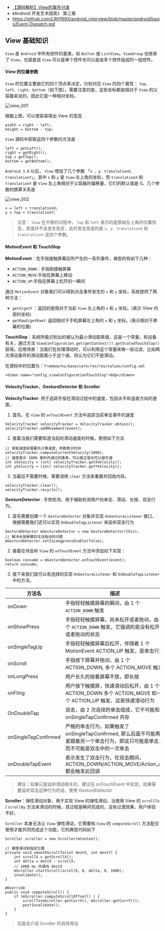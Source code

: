 - [【源码解析】View的事件分发](https://www.jianshu.com/p/5ec375057127)
- 《Android 开发艺术探索》 第三章
- https://github.com/LRH1993/android_interview/blob/master/android/basis/Event-Dispatch.md

## View 基础知识

`View` 是 `Android` 中所有控件的基类，如 `Button` 或 `ListView`。`ViewGroup` 也继承了 `View`，也就是说 `View` 可以是单个控件也可以是由多个控件组成的一组控件。

#### View 的位置参数

`View` 的位置主要由它的四个顶点来决定，分别对应 `View` 的四个属性： `top、left、right、bottom`（如下图）。需要注意的是，这些坐标都是相对于 `View` 的父容器来说的，因此它是一种相对坐标。

![view_001](8B9EF930B47E430E9DDED43175227AD8)

根据上图，可以很容易得出 View 的宽高

```
width = right - left;
height = bottom - top;
```

`View` 源码中获取这四个参数的方法是

```
left = getLeft();
right = getRight();
top = getTop();
bottom = getBottom();
```

`Android 3.0` 以后， `View` 增加了几个参数 「`x 、y、translationX、translationY`」，其中 `x` 和 `y` 是 `View` 左上角的坐标，而 `translationX` 和 `translationY` 是 `View` 左上角相对于父容器的偏移量，它们的默认值是 0。几个参数的换算关系是

![view_002](3FC5967A390D450AAE2D70F61C578550)

```
x = left + translationX;
y = top + translationY;
```

> 注意： `View` 在平移的过程中， `top` 和 `left` 表示的是原始左上角的位置信息，其值并不会发生改变，此时发生改变的是 `x、y、translationX` 和 `translationY` 这四个参数。

#### MotionEvent 和 TouchSlop

**MotionEvent**：在手指接触屏幕后所产生的一系列事件，典型的有如下几种：

- `ACTION_DOWN`：手指刚接触屏幕
- `ACTION_MOVE`:手指在屏幕上移动
- `ACTION_UP`:手指在屏幕上松开的一瞬间

通过 `MotionEvent` 对象我们可以得到点击事件发生的 `x` 和 `y` 坐标，系统提供了两种方法：

- `getX/getY` ：返回的是相对于当前 `View` 左上角的 `x` 和 `y` 坐标。(表示 View 内部的坐标)
- `getRawX/getRawY`: 返回相对于手机屏幕左上角的 `x` 和 `y` 坐标。(表示相对于屏幕的位置)

**TouchSlop**：系统所能识别出的被认为最小滑动距离值，这是一个常量，和设备有关，通过方法 `ViewConfiguration.get(getContext()).getScaledTouchSlop()` 获得。应用场景：当我们在处理滑动时，可以利用这个常量来做一些过滤，比如两次滑动事件的滑动距离小于这个值，则认为它们不是滑动。

在源码中的位置为：`frameworks/base/core/res/res/values/config.xml`
```
<dimen name="config_viewConfigurationTouchSlop">8dp</dimen>
```

#### VelocityTracker、GestureDetector 和 Scroller

**VelocityTracker**: 用于追踪手指在滑动过程中的速度，包括水平和竖直方向的速度。

1. 首先，在 `View` 的 `onTouchEvent` 方法中追踪当前单击事件的速度

```
VelocityTracker velocityTracker = VelocityTracker.obtain();
velocityTracker.addMovement(event);
```

2. 接着当我们需要知道当前的滑动速度的时候，使用如下方法

```
// 获取速度前需要先计算速度，参数表示时间
velocityTracker.computeCurrentVelocity(1000);
// 速度表示 1000 毫秒内滑过的像素，可以是正值也可以是负值
int xVelocity = (int) velocityTracker.getXVelocity();
int yVelocity = (int) velocityTracker.getYVelocity();
```

3. 当最后不需要时候，需要调用 `clear` 方法来重置并回收内存。

```
velocityTracker.clear();
velocityTracker.recycle();
```

**GestureDetector** : 手势检测，用于辅助检测用户的单击、滑动、长按、双击行为。

1. 首先需要创建一个 `GestureDetector` 对象并实现 `OnGestureListener` 接口，根据需要我们还可以实现 `OnDoubleTagListener` 来监听双击行为

```
GestureDetector mGestureDetector = new GestureDetector(this);
// 解决长按屏幕后无法拖动的问题
mGestureDetector.setIsLongpressEnable(false);
```

2. 接着在待监听 `View` 的 `onTouchEvent` 方法中添加如下实现：

```
boolean consume = mGestureDetector.onTouchEvent(event);
return consume;
```

3. 接下来我们就可以有选择的实现 `OnGestureListener` 和 `OnDoubleTapListener` 中的方法。


方法名| 描述 | 所属接口
---| --- |---
onDown | 手指轻轻触摸屏幕的瞬间，由 1 个 `ACTION_DOWN` 触发 | OnGestureListener
onShowPress | 手指轻轻触摸屏幕，尚未松开或者拖动，由 1 个 `ACTION_DOWN` 触发，它强调的是没有松开或者拖动的状态 | OnGestureListener
onSingleTagUp | 手指轻轻触摸屏幕后松开，伴随着 1 个 MotionEvent ACTION_UP 触发，是单击行为 | OnGestureListener
onScroll | 手指按下屏幕并拖动，由 1 个 ACTION_DOWN, 多个 ACTION_MOVE 触发 | OnGestureListener
onLongPress | 用户长久的按着屏幕不放，即长按 | OnGestureListener
onFling | 用户按下触摸屏，快速滑动后松开，由 1 个 ACTION_DOWN 多个 ACTION_MOVE 和一个 ACTION_UP 触发，这是快速滑动行为 | OnGestureListener
OnDoubleTap | 双击，由 2 次连续的单击组成，它不可能和 onSingleTapConfirmed 共存 | OnDoubleTapListener
onSingleTagConfirmed | 严格的单击行为，如果触发了 onSingleTapConfirmed, 那么后面不可能再紧跟着另一个单击行为，即这只可能是单击，而不可能是双击中的一次单击| OnDoubleTapListener
onDoubleTapEvent | 表示发生了双击行为，在双击期间，ACTION_DOWN/ACTION_MOVE/Action_up 都会触发此回调 | OnDoubleTapListener

> 建议：如果只是监听滑动相关的，建议在 onTouchEvent 中实现，如果需要监听双击这种行为的话，使用 GestureDetector



**Scroller**：弹性滑动对象，用于实现 View 的弹性滑动，当使用 View 的 `scrollTo` / `scrollBy` 方法来滑动的时候，其过程是瞬间完成的，没有过渡效果，用户体验不好。

`Scroller` 本身无法让 `View` 弹性滑动，它需要和 `View` 的 `computeScroll` 方法配合使用才能共同完成这个功能，它的典型代码如下

```
Scroller scroller = new Scroller(mContext);

// 缓慢滑动到指定位置
private void smoothScrollTo(int destX, int destY) {
    int scrollX = getScrollX();
    int delta = destX - scrollX;
    // 1000 ms 内滑向 destX
    mScroller.startScroll(scrollX, 0, delta, 0, 1000);
    invalidate();
}

@Override
public void computeScroll() {
    if (mScroller.computeScrollOffset() ) {
        scrollTo(mScroller.getCurrX(), mScroller.getCurrY());
        postInvalidate();
    }
}
```

> 后面会介绍 Scroller 的具体用法
